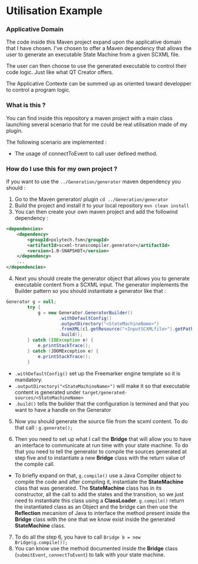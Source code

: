 # Utilisation Example

### Applicative Domain

The code inside this Maven project expand upon the applicative domain that I have chosen.
I've chosen to offer a Maven dependency that allows the user to generate an executable State Machine from
a given SCXML file.

The user can then choose to use the generated executable to control their code logic. Just like what QT Creator offers.

The Applicative Contexte can be summed up as oriented toward developper to control a program logic.

### What is this ?

You can find inside this repository a maven project with a main class launching several scenario that for me
could be real utilisation made of my plugin.

The following scenario are implemented :
* The usage of connectToEvent to call user defined method.

### How do I use this for my own project ?

If you want to use the `../Generation/generator` maven dependency you should :
1. Go to the Maven generator/ plugin `cd ../Generation/generator`
1. Build the project and install it to your local repository `mvn clean install`
1. You can then create your own maven project and add the followind dependency :
```xml
<dependencies>
	<dependency>
		<groupId>polytech.fsm</groupId>
		<artifactId>scxml-transcompiler.generator</artifactId>
		<version>1.0-SNAPSHOT</version>
	</dependency>
	...
</dependencies>
```
4. Next you should create the generator object that allows you to generate executable content from a SCXML input.
The generator implements the Builder pattern so you should instantiate a generator like that :
```java
Generator g = null;
        try {
            g = new Generator.GeneratorBuilder()
                    .withDefaultConfig()
                    .outputDirectory("<StateMachineName>")
                    .fromXML(cl.getResource("<InputSCXMLfile>").getPath())
                    .build();
        } catch (IOException e) {
            e.printStackTrace();
        } catch (JDOMException e) {
            e.printStackTrace();
        }
```
  * `.withDefaultConfig()` set up the Freemarker engine template so it is mandatory.
  * `.outputDirectory("<StateMachineName>")` will make it so that executable content is generated under
`target/generated-sources/<StateMachineName>`
  * `.build()` tells the builder that the configuration is termined and that you want to have a handle on the Generator

5. Now you should generate the source file from the scxml content. To do that call : `g.generate();`

6. Then you need to set up what I call the __Bridge__ that will allow you to have an interface to communicate at run time
with your state machine. To do that you need to tell the generator to compile the sources generated at step five and to
instantiate a new __Bridge__ class with the return value of the compile call. 
  * To briefly expand on that, `g.compile()` use
    a Java Compiler object to compile the code and after compiling it, instantiate the __StateMachine__ class that was
    generated. The __StateMachine__ class has in its constructor, all the call to add the states and the transition, so
    we just need to instantiate this class using a __ClassLoader__. `g.compile()` return the instantiated class as an Object
    and the bridge can then use the __Reflection__ mecanism of Java to interface the method present inside the __Bridge__
    class with the one that we know exist inside the generated __StateMachine__ class.
7. To do all the step 6, you have to call `Bridge b = new Bridge(g.compile());`
8. You can know use the method documented inside the __Bridge__ class (`submitEvent`, `connectToEvent`) to talk with your
state machine.
